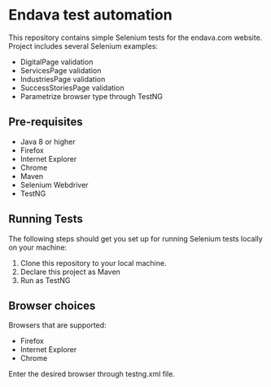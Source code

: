 # Endava test automation

This repository contains simple Selenium tests for the endava.com website.
Project includes several Selenium examples:

* DigitalPage validation
* ServicesPage validation
* IndustriesPage validation
* SuccessStoriesPage validation
* Parametrize browser type through TestNG

## Pre-requisites

* Java 8 or higher
* Firefox
* Internet Explorer
* Chrome
* Maven
* Selenium Webdriver
* TestNG

## Running Tests

The following steps should get you set up for running Selenium tests locally on your machine:

1. Clone this repository to your local machine.
2. Declare this project as Maven
3. Run as TestNG

## Browser choices

Browsers that are supported:
* Firefox
* Internet Explorer
* Chrome

Enter the desired browser through testng.xml file.

